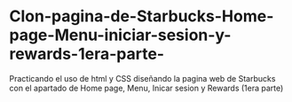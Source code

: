 # Clon-pagina-de-Starbucks-Home-page-Menu-iniciar-sesion-y-rewards-1era-parte-
Practicando el uso de html y CSS diseñando la pagina web de Starbucks con el apartado de Home page, Menu, Inicar sesion y Rewards (1era parte)
